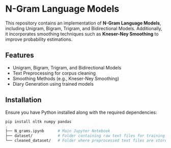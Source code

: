 # N-Gram Language Models

This repository contains an implementation of **N-Gram Language Models**, including Unigram, Bigram, Trigram, and Bidirectional Models. Additionally, it incorporates smoothing techniques such as **Kneser-Ney Smoothing** to improve probability estimations.

## Features
- Unigram, Bigram, Trigram, and Bidirectional Models
- Text Preprocessing for corpus cleaning
- Smoothing Methods (e.g., Kneser-Ney Smoothing)
- Diary Generation using trained models

## Installation
Ensure you have Python installed along with the required dependencies:

```sh
pip install nltk numpy pandas
.
├── N_grams.ipynb      # Main Jupyter Notebook
├── dataset/           # Folder containing raw text files for training
└── cleaned_dataset/   # Folder where preprocessed text files are stored
